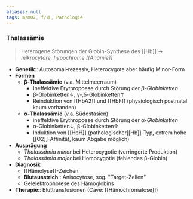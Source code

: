 ```yaml
---
aliases: null
tags: m/m02, f/🩸, Pathologie
---
```

### Thalassämie 
> Heterogene Störungen der Globin-Synthese des [[Hb]] → *mikrocytäre, hypochrome [[Anämie]]*
- **Genetik**:: Autosomal-rezessiv, Heterocygote aber häufig Minor-Form
- **Formen**
	- **β-Thalassämie** (v.a. Mittelmeerraum)
		- Ineffektive Erythropoese durch Störung der *β-Globinketten*
		- β-Globinketten↓, γ-,δ-Globinketten↑ 
		- Reinduktion von [[HbA2]] und [[HbF]] (physiologisch postnatal kaum vorhanden)
	- **α-Thalassämie** (v.a. Südostasien)
		- ineffektive Erythropoese durch Störung der *α-Globinketten*
		- α-Globinketten↓, β-Globinketten↑
		- Induktion von [[HbH]] (pathologischer[[Hb]]-Typ, extrem hohe [[O2]]-Affinität, kaum Abgabe möglich)
- **Ausprägung**
	- *Thalassämia minor* bei Heterocygotie (verringerte Produktion)
	- *Thalassämia major* bei Homocygotie (fehlendes β-Globin)
- **Diagnosik**
	- [[Hämolyse]]-Zeichen
	- **Blutausstrich**:: Anisocytose, sog. "Target-Zellen"
	- Gelelektrophorese des Hämoglobins
- **Therapie**:: Bluttransfusionen (Cave: [[Hämochromatose]])